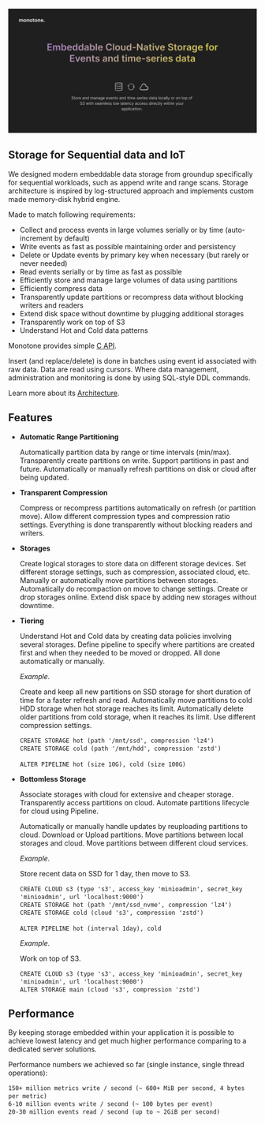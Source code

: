
![image description](.github/logo.png)

## Storage for Sequential data and IoT

We designed modern embeddable data storage from groundup specifically for sequential workloads, such as append write and range scans.
Storage architecture is inspired by log-structured approach and implements custom made memory-disk hybrid engine.

Made to match following requirements:

  - Collect and process events in large volumes serially or by time (auto-increment by default)
  - Write events as fast as possible maintaining order and persistency
  - Delete or Update events by primary key when necessary (but rarely or never needed)
  - Read events serially or by time as fast as possible
  - Efficiently store and manage large volumes of data using partitions
  - Efficiently compress data
  - Transparently update partitions or recompress data without blocking writers and readers
  - Extend disk space without downtime by plugging additional storages
  - Transparently work on top of S3
  - Understand Hot and Cold data patterns

Monotone provides simple [C API](monotone/main/api/monotone.h).

Insert (and replace/delete) is done in batches using event id associated with raw data. Data are read using cursors.
Where data management, administration and monitoring is done by using SQL-style DDL commands.

Learn more about its [Architecture](ARCHITECTURE.md).

## Features

- **Automatic Range Partitioning**

  Automatically partition data by range or time intervals (min/max). Transparently create partitions on write.
  Support partitions in past and future.
  Automatically or manually refresh partitions on disk or cloud after being updated.

- **Transparent Compression**

  Compress or recompress partitions automatically on refresh (or partition move). Allow different compression types and compression ratio settings.
  Everything is done transparently without blocking readers and writers.

- **Storages**

  Create logical storages to store data on different storage devices. Set different storage settings,
  such as compression, associated cloud, etc. Manually or automatically move partitions between storages.
  Automatically do recompaction on move to change settings. Create or drop storages online.
  Extend disk space by adding new storages without downtime.

- **Tiering**

  Understand Hot and Cold data by creating data policies involving several storages.
  Define pipeline to specify where partitions are created first and when they needed to be
  moved or dropped. All done automatically or manually.
  
  *Example.*
  
  Create and keep all new partitions on SSD storage for short duration of time for a faster refresh and read.
  Automatically move partitions to cold HDD storage when hot storage reaches its limit.
  Automatically delete older partitions from cold storage, when it reaches its limit.
  Use different compression settings.
  
  ```
  CREATE STORAGE hot (path '/mnt/ssd', compression 'lz4')
  CREATE STORAGE cold (path '/mnt/hdd', compression 'zstd')
  
  ALTER PIPELINE hot (size 10G), cold (size 100G)
  ```

- **Bottomless Storage**

  Associate storages with cloud for extensive and cheaper storage. Transparently access partitions on cloud.
  Automate partitions lifecycle for cloud using Pipeline.
  
  Automatically or manually handle updates by reuploading partitions to cloud.
  Download or Upload partitions. Move partitions between local storages and cloud.
  Move partitions between different cloud services.

  *Example.*

  Store recent data on SSD for 1 day, then move to S3.

  ```
  CREATE CLOUD s3 (type 's3', access_key 'minioadmin', secret_key 'minioadmin', url 'localhost:9000')
  CREATE STORAGE hot (path '/mnt/ssd_nvme', compression 'lz4')
  CREATE STORAGE cold (cloud 's3', compression 'zstd')
  
  ALTER PIPELINE hot (interval 1day), cold
  ```

  *Example.*

  Work on top of S3.

  ```
  CREATE CLOUD s3 (type 's3', access_key 'minioadmin', secret_key 'minioadmin', url 'localhost:9000')
  ALTER STORAGE main (cloud 's3', compression 'zstd')
  ``` 
  
## Performance

By keeping storage embedded within your application it is possible to achieve lowest latency and get much higher performance
comparing to a dedicated server solutions.

Performance numbers we achieved so far (single instance, single thread operations):

    150+ million metrics write / second (~ 600+ MiB per second, 4 bytes per metric)
    6-10 million events write / second (~ 100 bytes per event)
    20-30 million events read / second (up to ~ 2GiB per second)

